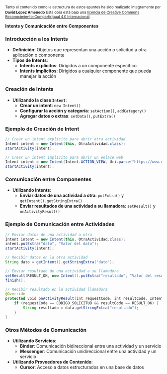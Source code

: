 
<small>Tanto el contenido como la estructura de estos apuntes ha sido realizado integramente por <b>David Lopez Amenedo</b></small>
<small>Esta obra está bajo una <a href="https://creativecommons.org/licenses/by-sa/4.0/">licencia de Creative Commons Reconocimiento-CompartirIgual 4.0 Internacional</a>.</small>

**Intents y Comunicación entre Componentes**

### Introducción a los Intents

* **Definición**: Objetos que representan una acción o solicitud a otra aplicación o componente
* **Tipos de Intents**:
	+ **Intents explícitos**: Dirigidos a un componente específico
	+ **Intents implícitos**: Dirigidos a cualquier componente que pueda manejar la acción

### Creación de Intents

* **Utilizando la clase `Intent`**:
	+ **Crear un intent**: `new Intent()`
	+ **Configurar la acción y categoría**: `setAction()`, `addCategory()`
	+ **Agregar datos o extras**: `setData()`, `putExtra()`

### Ejemplo de Creación de Intent
```java
// Crear un intent explícito para abrir otra actividad
Intent intent = new Intent(this, OtraActividad.class);
startActivity(intent);

// Crear un intent implícito para abrir un enlace web
Intent intent = new Intent(Intent.ACTION_VIEW, Uri.parse("https://www.example.com"));
startActivity(intent);
```

### Comunicación entre Componentes

* **Utilizando Intents**:
	+ **Enviar datos de una actividad a otra**: `putExtra()` y `getIntent().getStringExtra()`
	+ **Enviar resultados de una actividad a su llamadora**: `setResult()` y `onActivityResult()`

### Ejemplo de Comunicación entre Actividades
```java
// Enviar datos de una actividad a otra
Intent intent = new Intent(this, OtraActividad.class);
intent.putExtra("dato", "Valor del dato");
startActivity(intent);

// Recibir datos en la otra actividad
String dato = getIntent().getStringExtra("dato");

// Enviar resultado de una actividad a su llamadora
setResult(RESULT_OK, new Intent().putExtra("resultado", "Valor del resultado"));
finish();

// Recibir resultado en la actividad llamadora
@Override
protected void onActivityResult(int requestCode, int resultCode, Intent data) {
    if (requestCode == CODIGO_SOLICITUD && resultCode == RESULT_OK) {
        String resultado = data.getStringExtra("resultado");
    }
}
```

### Otros Métodos de Comunicación

* **Utilizando Servicios**:
	+ **Binder**: Comunicación bidireccional entre una actividad y un servicio
	+ **Messenger**: Comunicación unidireccional entre una actividad y un servicio
* **Utilizando Proveedores de Contenido**:
	+ **Cursor**: Acceso a datos estructurados en una base de datos

